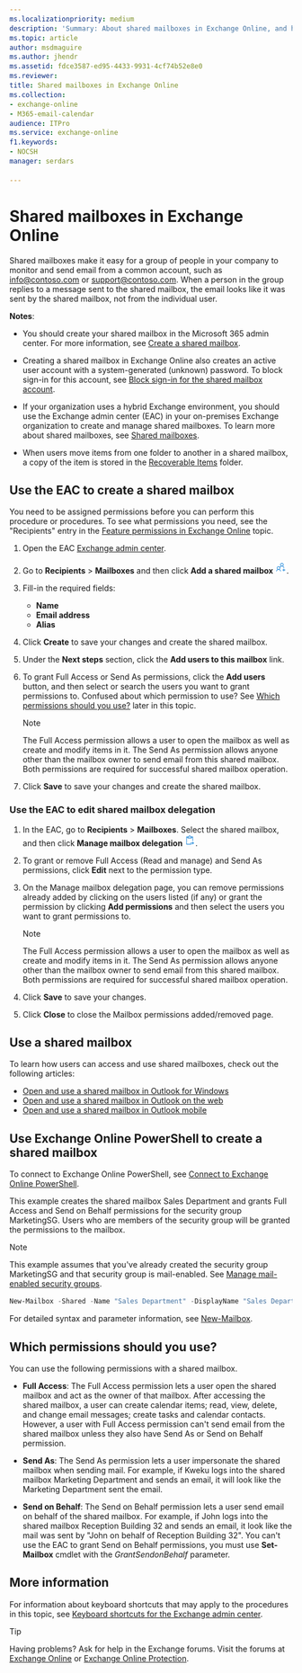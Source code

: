 ```yaml
---
ms.localizationpriority: medium
description: 'Summary: About shared mailboxes in Exchange Online, and how to create them.'
ms.topic: article
author: msdmaguire
ms.author: jhendr
ms.assetid: fdce3587-ed95-4433-9931-4cf74b52e8e0
ms.reviewer: 
title: Shared mailboxes in Exchange Online
ms.collection: 
- exchange-online
- M365-email-calendar
audience: ITPro
ms.service: exchange-online
f1.keywords:
- NOCSH
manager: serdars

---
```


# Shared mailboxes in Exchange Online

Shared mailboxes make it easy for a group of people in your company to monitor and send email from a common account, such as info@contoso.com or support@contoso.com. When a person in the group replies to a message sent to the shared mailbox, the email looks like it was sent by the shared mailbox, not from the individual user.

**Notes**:

- You should create your shared mailbox in the Microsoft 365 admin center. For more information, see [Create a shared mailbox](/microsoft-365/admin/email/create-a-shared-mailbox).

- Creating a shared mailbox in Exchange Online also creates an active user account with a system-generated (unknown) password. To block sign-in for this account, see [Block sign-in for the shared mailbox account](/microsoft-365/admin/email/create-a-shared-mailbox#block-sign-in-for-the-shared-mailbox-account).

- If your organization uses a hybrid Exchange environment, you should use the Exchange admin center (EAC) in your on-premises Exchange organization to create and manage shared mailboxes. To learn more about shared mailboxes, see [Shared mailboxes](../../ExchangeServer/collaboration/shared-mailboxes/shared-mailboxes.md).

- When users move items from one folder to another in a shared mailbox, a copy of the item is stored in the [Recoverable Items](../security-and-compliance/recoverable-items-folder/recoverable-items-folder.md) folder.

## Use the EAC to create a shared mailbox

You need to be assigned permissions before you can perform this procedure or procedures. To see what permissions you need, see the "Recipients" entry in the [Feature permissions in Exchange Online](../permissions-exo/feature-permissions.md) topic.

1. Open the EAC [Exchange admin center](../exchange-admin-center.md).

2. Go to **Recipients** \> **Mailboxes** and then click **Add a shared mailbox** ![Add Icon](../media/new-eac-add-shared-mailbox.png).

3. Fill-in the required fields:

   - **Name**
   - **Email address**
   - **Alias**

4. Click **Create** to save your changes and create the shared mailbox.

5. Under the **Next steps** section, click the **Add users to this mailbox** link.

6. To grant Full Access or Send As permissions, click the **Add users** button, and then select or search the users you want to grant permissions to. Confused about which permission to use? See [Which permissions should you use?](#which-permissions-should-you-use) later in this topic.

   > [!NOTE]
   > The Full Access permission allows a user to open the mailbox as well as create and modify items in it. The Send As permission allows anyone other than the mailbox owner to send email from this shared mailbox. Both permissions are required for successful shared mailbox operation.

5. Click **Save** to save your changes and create the shared mailbox.

### Use the EAC to edit shared mailbox delegation

1. In the EAC, go to **Recipients** \> **Mailboxes**. Select the shared mailbox, and then click **Manage mailbox delegation** ![Delegation icon](../media/new-eac-shared-mailbox-delegation.png).

2. To grant or remove Full Access (Read and manage) and Send As permissions, click **Edit** next to the permission type.

3. On the Manage mailbox delegation page, you can remove permissions already added by clicking on the users listed (if any) or grant the permission by clicking **Add permissions** and then select the users you want to grant permissions to.

   > [!NOTE]
   > The Full Access permission allows a user to open the mailbox as well as create and modify items in it. The Send As permission allows anyone other than the mailbox owner to send email from this shared mailbox. Both permissions are required for successful shared mailbox operation.

4. Click **Save** to save your changes.

5. Click **Close** to close the Mailbox permissions added/removed page.

## Use a shared mailbox

To learn how users can access and use shared mailboxes, check out the following articles:

- [Open and use a shared mailbox in Outlook for Windows](https://support.microsoft.com/office/d94a8e9e-21f1-4240-808b-de9c9c088afd)
- [Open and use a shared mailbox in Outlook on the web](https://support.microsoft.com/office/98b5a90d-4e38-415d-a030-f09a4cd28207)
- [Open and use a shared mailbox in Outlook mobile](https://support.microsoft.com/office/f866242c-81b2-472e-8776-6c49c5473c9f)

## Use Exchange Online PowerShell to create a shared mailbox

To connect to Exchange Online PowerShell, see [Connect to Exchange Online PowerShell](/powershell/exchange/connect-to-exchange-online-powershell).

This example creates the shared mailbox Sales Department and grants Full Access and Send on Behalf permissions for the security group MarketingSG. Users who are members of the security group will be granted the permissions to the mailbox.

> [!NOTE]
> This example assumes that you've already created the security group MarketingSG and that security group is mail-enabled. See [Manage mail-enabled security groups](../recipients-in-exchange-online/manage-mail-enabled-security-groups.md).

```PowerShell
New-Mailbox -Shared -Name "Sales Department" -DisplayName "Sales Department" -Alias Sales | Set-Mailbox -GrantSendOnBehalfTo MarketingSG | Add-MailboxPermission -User MarketingSG -AccessRights FullAccess -InheritanceType All
```

For detailed syntax and parameter information, see [New-Mailbox](/powershell/module/exchange/new-mailbox).

## Which permissions should you use?

You can use the following permissions with a shared mailbox.

- **Full Access**: The Full Access permission lets a user open the shared mailbox and act as the owner of that mailbox. After accessing the shared mailbox, a user can create calendar items; read, view, delete, and change email messages; create tasks and calendar contacts. However, a user with Full Access permission can't send email from the shared mailbox unless they also have Send As or Send on Behalf permission.

- **Send As**: The Send As permission lets a user impersonate the shared mailbox when sending mail. For example, if Kweku logs into the shared mailbox Marketing Department and sends an email, it will look like the Marketing Department sent the email.

- **Send on Behalf**: The Send on Behalf permission lets a user send email on behalf of the shared mailbox. For example, if John logs into the shared mailbox Reception Building 32 and sends an email, it look like the mail was sent by "John on behalf of Reception Building 32". You can't use the EAC to grant Send on Behalf permissions, you must use **Set-Mailbox** cmdlet with the _GrantSendonBehalf_ parameter.

## More information

For information about keyboard shortcuts that may apply to the procedures in this topic, see [Keyboard shortcuts for the Exchange admin center](../accessibility/keyboard-shortcuts-in-admin-center.md).

> [!TIP]
> Having problems? Ask for help in the Exchange forums. Visit the forums at [Exchange Online](/answers/topics/office-exchange-server-itpro.html) or [Exchange Online Protection](https://social.technet.microsoft.com/forums/forefront/home?forum=FOPE).
